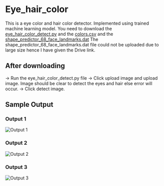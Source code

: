 # Eye_hair_color
This is a eye color and hair color detector. Implemented using trained machine learning model.
You need to download the [eye_hair_color_detect.py](https://github.com/gt2k01/Eye_hair_color/blob/main/eye_hair_color_detect.py)
and the [colors.csv](https://github.com/gt2k01/Eye_hair_color/blob/main/colors.csv)
and the [shape_predictor_68_face_landmarks.dat](https://drive.google.com/file/d/1BohlEnogCkmfflRntn2w1fTvJP1Xa7Ns/view?usp=sharing)
The shape_predictor_68_face_landmarks.dat file could not be uploaded due to large size hence I have given the Drive link.

## After downloading
-> Run the eye_hair_color_detect.py file
-> Click upload image and upload image. Image should be clear to detect the eyes and hair else error will occur.
-> Click detect image.

## Sample Output
### Output 1
![Output 1](https://github.com/gt2k01/Eye_hair_color/blob/main/output1.JPG)

### Output 2
![Output 2](https://github.com/gt2k01/Eye_hair_color/blob/main/output2.JPG)

### Output 3
![Output 3](https://github.com/gt2k01/Eye_hair_color/blob/main/output3.JPG)
